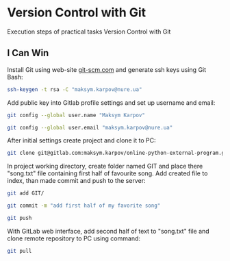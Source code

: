 # Version Control with Git

Execution steps of practical tasks Version Control with Git

## I Can Win

Install Git using web-site [git-scm.com](https://git-scm.com/book/en/v2/Getting-Started-Installing-Git) and generate ssh keys using Git Bash:

```bash
ssh-keygen -t rsa -C "maksym.karpov@nure.ua"
```

Add public key into Gitlab profile settings and set up username and email:

```bash
git config --global user.name "Maksym Karpov"

git config --global user.email "maksym.karpov@nure.ua"
```

After initial settings create project and clone it to PC:

```bash
git clone git@gitlab.com:maksym.karpov/online-python-external-program.git
```
In project working directory, create folder named GIT and place there "song.txt" file containing first half of favourite song. Add created file to index, than made commit and push to the server:

```bash
git add GIT/

git commit -m "add first half of my favorite song"

git push
```

With  GitLab web interface, add second half of text to "song.txt" file and clone remote repository to PC using command:

```bash
git pull
```
